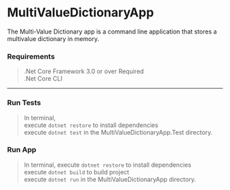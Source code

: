 # MultiValueDictionaryApp
The Multi-Value Dictionary app is a command line application that stores a multivalue dictionary in memory.

### **Requirements**

> .Net Core Framework 3.0 or over Required\
> .Net Core CLI
> 

*** 

### **Run Tests**

> In terminal, \
> execute `dotnet restore` to install dependencies\
> execute `dotnet test` in the MultiValueDictionaryApp.Test directory.

### **Run App**

> In terminal, 
> execute `dotnet restore` to install dependencies\
> execute `dotnet build` to build project\
> execute `dotnet run` in the MultiValueDictionaryApp directory.
